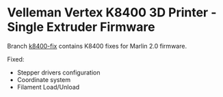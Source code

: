 # Velleman Vertex K8400 3D Printer - Single Extruder Firmware

Branch [k8400-fix](https://github.com/pzejdl/Configurations/tree/k8400-fix) contains K8400 fixes for Marlin 2.0 firmware.

Fixed:

* Stepper drivers configuration
* Coordinate system
* Filament Load/Unload
